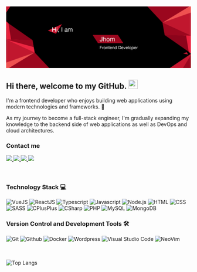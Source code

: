 ![DevJhom's GitHub Banner](./banner.png)

## Hi there, welcome to my GitHub. <img src="https://media.giphy.com/media/hvRJCLFzcasrR4ia7z/giphy.gif" height="25px" width="25px">


I'm a frontend developer who enjoys building web applications using modern technologies and frameworks. 🚀

As my journey to become a full-stack engineer, I'm gradually expanding my knowledge to the backend side of web applications as well as DevOps and cloud architectures.


### Contact me
<span align="left">
  <a href="mailto:jhomwan238@gmail.com">
    <img src="https://img.shields.io/badge/-jhomwan238@gmail.com-c14438?style=flat-square&logo=Gmail&logoColor=white&link=mailto:jhomwan238@gmail.com" />
  </a>
  <a href="https://www.linkedin.com/in/mr-sai-swan-wan-744945205">
    <img src="https://img.shields.io/badge/-LinkedIn-blue?style=flat-square&logo=Linkedin&logoColor=white&link=https://www.linkedin.com/in/mr-sai-swan-wan-744945205/" />
  </a>
  <a href="https://twitter.com/Johm_Wan">
    <img src="https://img.shields.io/badge/-Twitter-1CA2F1?style=flat-square&logo=Twitter&logoColor=white&link=https://twitter.com/Johm_Wan" />
  </a>
  <a href="https://www.instagram.com/sai.jhomwan_/">
    <img src="https://img.shields.io/badge/-Instagram-E4405F?style=flat&logo=Instagram&logoColor=white&link=https://www.instagram.com/sai.jhomwan_/" />
  </a>
</span>  

<br>
<br>
<br>

### Technology Stack 💻

<span>
  <img alt="VueJS" src="https://img.shields.io/badge/Vue%20js-181717?logo=vuedotjs&logoColor=4FC08D&style=flat-squre" />
  <img alt="ReactJS" src="https://img.shields.io/badge/React-181717?logo=react&logoColor=61DAFB&style=flat-squre" />
  <img alt="Typescript" src="https://img.shields.io/badge/Typescript-181717?logo=typescript&logoColor=3178C6&style=flat-squre" />
  <img alt="Javascript" src="https://img.shields.io/badge/Javascript-181717?logo=javascript&logoColor=F7DF1E&style=flat-squre" />
  <img alt="Node.js" src="https://img.shields.io/badge/Node.js-181717?logo=node.js&logoColor=339933&style=flat-squre" />
  <img alt="HTML" src="https://img.shields.io/badge/HTML5-181717?logo=html5&logoColor=E34F26&style=flat-squre" />
  <img alt="CSS" src="https://img.shields.io/badge/CSS3-181717?logo=css3&logoColor=1572B6&style=flat-squre" />
  <img alt="SASS" src="https://img.shields.io/badge/Sass-181717?logo=sass&logoColor=CC6699&style=flat-squre" />
  <img alt="CPlusPlus" src="https://img.shields.io/badge/C%2B%2B-181717?logo=c%2B%2B&logoColor=00599C&style=flat-squre" />
  <img alt="CSharp" src="https://img.shields.io/badge/C%23-181717?logo=csharp&logoColor=239120&style=flat-squre" />
  <img alt="PHP" src="https://img.shields.io/badge/PHP-181717?logo=php&logoColor=777BB4&style=flat-squre" />
  <img alt="MySQL" src="https://img.shields.io/badge/MySQL-181717?logo=mysql&logoColor=00758F&style=flat-squre" />
  <img alt="MongoDB" src="https://img.shields.io/badge/MongoDB-181717?logo=mongodb&logoColor=47A248&style=flat-squre" />
</span>

### Version Control and Development Tools 🛠

<span>
  <img alt="Git" src="https://img.shields.io/badge/Git-181717?logo=git&logoColor=F05032&style=flat-squre" />
  <img alt="Github" src="https://img.shields.io/badge/GitHub-181717?logo=github&logoColor=white&style=flat-squre" />
  <img alt="Docker" src="https://img.shields.io/badge/Docker-181717?logo=docker&logoColor=2CA5E0&style=flat-squre" />
  <img alt="Wordpress" src="https://img.shields.io/badge/Wordpress-181717?logo=wordpress&logoColor=00749C&style=flat-squre" />
  <img alt="Visual Studio Code" src="https://img.shields.io/badge/Visual Studio Code-181717?logo=visual+studio+code&logoColor=007ACC&style=flat-squre" />
  <img alt="NeoVim" src="https://img.shields.io/badge/NeoVim-%2357A143.svg?logo=neovim&logoColor=white&style=flat-squre" />
 </span>
 
<br>
<br>
<br>

![Top Langs](https://github-readme-stats.vercel.app/api/top-langs/?username=devjhom&layout=compact&theme=dark)

<!--### GitHub stats 📈

<span> 
  <img src="https://github-readme-stats.vercel.app/api?username=devjhom&show_icons=true&count_private=true&theme=codeSTACKr"/>
</span>

 -->

<!--
**DevJhom/DevJhom** is a ✨ _special_ ✨ repository because its `README.md` (this file) appears on your GitHub profile.

Here are some ideas to get you started:

- 🔭 I’m currently working on ...
- 🌱 I’m currently learning ...
- 👯 I’m looking to collaborate on ...
- 🤔 I’m looking for help with ...
- 💬 Ask me about ...
- 📫 How to reach me: ...
- 😄 Pronouns: ...
- ⚡ Fun fact: ...
-->
